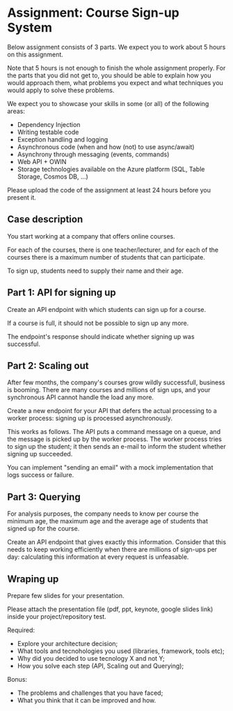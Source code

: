# Assignment: Course Sign-up System

Below assignment consists of 3 parts. We expect you to work about 5 hours on
this assignment.

Note that 5 hours is not enough to finish the whole assignment properly. 
For the parts that you did not get to, you should be able to explain how you would approach 
them, what problems you expect and what techniques you would apply to solve these 
problems.

We expect you to showcase your skills in some (or all) of the following areas:
- Dependency Injection
- Writing testable code
- Exception handling and logging
- Asynchronous code (when and how (not) to use async/await)
- Asynchrony through messaging (events, commands)
- Web API + OWIN
- Storage technologies available on the Azure platform (SQL, Table Storage, Cosmos DB, ...)

Please upload the code of the assignment at least 24 hours before you present 
it. 

## Case description

You start working at a company that offers online courses.

For each of the courses, there is one teacher/lecturer, and for each of the courses
there is a maximum number of students that can participate. 

To sign up, students need to supply their name and their age.

## Part 1: API for signing up

Create an API endpoint with which students can sign up for a course. 

If a course is full, it should not be possible to sign up any more.

The endpoint's response should indicate whether signing up was successful.

## Part 2: Scaling out

After few months, the company's courses grow wildly successfull, business is 
booming. There are many courses and millions of sign ups, and your synchronous API 
cannot handle the load any more.

Create a new endpoint for your API that defers the actual processing to a 
worker process: signing up is processed asynchronously.

This works as follows. The API puts a command message on a queue, and the 
message is picked up by the worker process. The worker process tries to sign 
up the student; it then sends an e-mail to inform the student whether signing 
up succeeded.

You can implement "sending an email" with a mock implementation that logs 
success or failure. 

## Part 3: Querying

For analysis purposes, the company needs to know per course the minimum age, the
maximum age and the average age of students that signed up for the course.

Create an API endpoint that gives exactly this information. Consider that this needs
to keep working efficiently when there are millions of sign-ups per day:
calculating this information at every request is unfeasable.

## Wraping up

Prepare few slides for your presentation. 

Please attach the presentation file (pdf, ppt, keynote, google slides link) inside your project/repository test. 

Required:
- Explore your architecture decision;
- What tools and tecnohologies you used (libraries, framework, tools etc);
- Why did you decided to use tecnology X and not Y;
- How you solve each step (API, Scaling out and Querying);

Bonus:
- The problems and challenges that you have faced;
- What you think that it can be improved and how.

